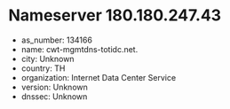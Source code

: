 # Nameserver 180.180.247.43

* as_number: 134166
* name: cwt-mgmtdns-totidc.net.
* city: Unknown
* country: TH
* organization: Internet Data Center Service
* version: Unknown
* dnssec: Unknown
